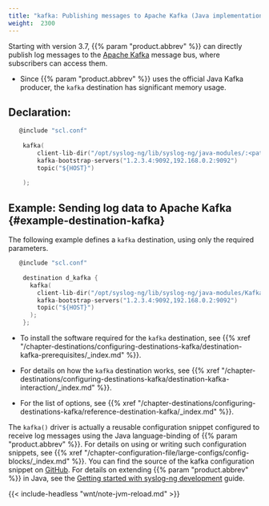 ```yaml
---
title: "kafka: Publishing messages to Apache Kafka (Java implementation)"
weight:  2300
---
```

<!-- DISCLAIMER: This file is based on the syslog-ng Open Source Edition documentation https://github.com/balabit/syslog-ng-ose-guides/commit/2f4a52ee61d1ea9ad27cb4f3168b95408fddfdf2 and is used under the terms of The syslog-ng Open Source Edition Documentation License. The file has been modified by Axoflow. -->

Starting with version 3.7, {{% param "product.abbrev" %}} can directly publish log messages to the [Apache Kafka](http://kafka.apache.org) message bus, where subscribers can access them.

  - Since {{% param "product.abbrev" %}} uses the official Java Kafka producer, the `kafka` destination has significant memory usage.


## Declaration:

```c
   @include "scl.conf"
    
    kafka(
        client-lib-dir("/opt/syslog-ng/lib/syslog-ng/java-modules/:<path-to-preinstalled-kafka-libraries>")
        kafka-bootstrap-servers("1.2.3.4:9092,192.168.0.2:9092")
        topic("${HOST}")
    
    );
```



## Example: Sending log data to Apache Kafka {#example-destination-kafka}

The following example defines a `kafka` destination, using only the required parameters.

```c
   @include "scl.conf"
    
    destination d_kafka {
      kafka(
        client-lib-dir("/opt/syslog-ng/lib/syslog-ng/java-modules/KafkaDestination.jar:/usr/share/kafka/lib/")
        kafka-bootstrap-servers("1.2.3.4:9092,192.168.0.2:9092")
        topic("${HOST}")
      );
    };
```


  - To install the software required for the `kafka` destination, see {{% xref "/chapter-destinations/configuring-destinations-kafka/destination-kafka-prerequisites/_index.md" %}}.

  - For details on how the `kafka` destination works, see {{% xref "/chapter-destinations/configuring-destinations-kafka/destination-kafka-interaction/_index.md" %}}.

  - For the list of options, see {{% xref "/chapter-destinations/configuring-destinations-kafka/reference-destination-kafka/_index.md" %}}.

The `kafka()` driver is actually a reusable configuration snippet configured to receive log messages using the Java language-binding of {{% param "product.abbrev" %}}. For details on using or writing such configuration snippets, see {{% xref "/chapter-configuration-file/large-configs/config-blocks/_index.md" %}}. You can find the source of the kafka configuration snippet on [GitHub](https://github.com/syslog-ng/syslog-ng/blob/master/scl/kafka/plugin.conf). For details on extending {{% param "product.abbrev" %}} in Java, see the [Getting started with syslog-ng development](https://syslog-ng.gitbooks.io/getting-started/content/chapters/chapter_5/section_2.html) guide.

{{< include-headless "wnt/note-jvm-reload.md" >}}
